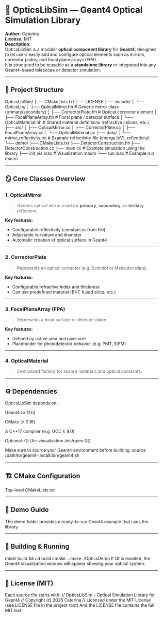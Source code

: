 # 🌌 OpticsLibSim — Geant4 Optical Simulation Library

**Author:** Caterina  
**License:** MIT  
**Description:**  
OpticsLibSim is a modular **optical component library** for **Geant4**, designed to let users easily add and configure optical elements such as mirrors, corrector plates, and focal plane arrays (FPA).  
It is structured to be reusable as a **standalone library** or integrated into any Geant4-based telescope or detector simulation.

---

## 📁 Project Structure

OpticsLibSim/
├── CMakeLists.txt
├── LICENSE
├── include/
│   └── OpticsLib/
│       ├── OpticalMirror.hh       # Generic mirror class (primary/secondary)
│       ├── CorrectorPlate.hh      # Optical corrector element
│       ├── FocalPlaneArray.hh     # Focal plane / detector surface
│       └── OpticalMaterial.hh     # Shared material definitions (refractive indices, etc.)
├── src/
│   ├── OpticalMirror.cc
│   ├── CorrectorPlate.cc
│   ├── FocalPlaneArray.cc
│   └── OpticalMaterial.cc
├── data/
│   └── mirror_reflectivity.txt   # Example reflectivity file (energy [eV], reflectivity)
└── demo/
    ├── CMakeLists.txt
    ├── DetectorConstruction.hh
    ├── DetectorConstruction.cc
    ├── main.cc                    # Example simulation using the library
    ├── init_vis.mac               # Visualization macro
    └── run.mac                    # Example run macro


---

## 🪞 Core Classes Overview

### **1. OpticalMirror**
> Generic optical mirror used for **primary**, **secondary**, or **tertiary** reflectors.

**Key features:**
- Configurable reflectivity (constant or from file)
- Adjustable curvature and diameter
- Automatic creation of optical surface in Geant4

---

### **2. CorrectorPlate**
> Represents an optical corrector (e.g. Schmidt or Maksutov plate).

**Key features:**
- Configurable refractive index and thickness  
- Can use predefined material (BK7, fused silica, etc.)

---

### **3. FocalPlaneArray (FPA)**
> Represents a focal surface or detector plane.

**Key features:**
- Defined by active area and pixel size  
- Placeholder for photodetector behavior (e.g. PMT, SiPM)

---

### **4. OpticalMaterial**
> Centralized factory for shared materials and optical constants.


---

## ⚙️  Dependencies
  

OpticsLibSim depends on:

Geant4 (≥ 11.0)

CMake (≥ 3.16)

A C++17 compiler (e.g. GCC ≥ 9.0)

Optional: Qt (for visualization /vis/open Qt)

Make sure to source your Geant4 environment before building:
source /path/to/geant4-install/bin/geant4.sh


---


##  🏗️  CMake Configuration



Top-level CMakeLists.txt


---


##  🚀  Demo Guide


The demo folder provides a ready-to-run Geant4 example that uses the library.

---


## 🧪 Building & Running


mkdir build && cd build
cmake ..
make
./OpticsDemo
If Qt is enabled, the Geant4 visualization window will appear showing your optical system.

---


##  🧾  License (MIT)
Each source file starts with:
// OpticsLibSim - Optical Simulation Library for Geant4
// Copyright (c) 2025 Caterina
// Licensed under the MIT License (see LICENSE file in the project root)
And the LICENSE file contains the full MIT text.